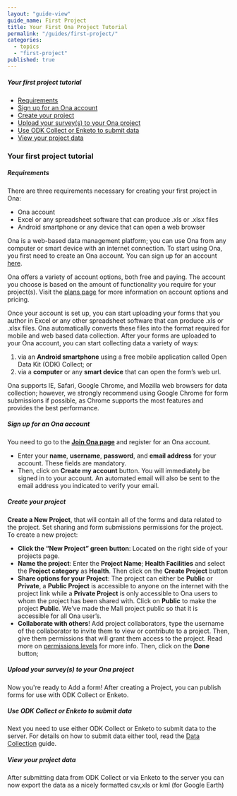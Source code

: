 ```yaml
---
layout: "guide-view"
guide_name: First Project
title: Your First Ona Project Tutorial
permalink: "/guides/first-project/"
categories: 
  - topics
  - "first-project"
published: true
---
```



##### Your first project tutorial
* [Requirements](#requirements)
* [Sign up for an Ona account](#sign-up)
* [Create your project](#create-your-project)
* [Upload your survey(s) to your Ona project](#upload-a-survey)
* [Use ODK Collect or Enketo to submit data](#submit-data)
* [View your project data](#view-your-project-data)




### Your first project tutorial

##### <a name="requirements"></a>Requirements

There are three requirements necessary for creating your first project in Ona:

* Ona account
* Excel or any spreadsheet software that can produce .xls or .xlsx files 
* Android smartphone or any device that can open a web browser

Ona is a web-based data management platform; you can use Ona from any computer or smart device with an internet connection.  To start using Ona, you first need to create an Ona account. You can sign up for an account [here](https://ona.io).  

Ona offers a variety of account options, both free and paying.  The account you choose is based on the amount of functionality you require for your project(s).  Visit the [plans page](http://company.ona.io/plans.html) for more information on account options and pricing.      

Once your account is set up, you can start uploading your forms that you author in Excel or any other spreadsheet software that can produce .xls or .xlsx files.  Ona automatically converts these files into the format required for mobile and web based data collection. 
After your forms are uploaded to your Ona account, you can start collecting data a variety of ways: 

1. via an **Android smartphone** using a free mobile application called Open Data Kit (ODK) Collect; or 
2. via a **computer** or any **smart device** that can open the form’s web url.

Ona supports IE, Safari, Google Chrome, and Mozilla web browsers for data collection; however, we strongly recommend using Google Chrome for form submissions if possible, as Chrome supports the most features and provides the best performance.

##### <a name="sign-up"></a>Sign up for an Ona account

You need to go to the **[Join Ona page](https://ona.io/join)** and register for an Ona account.

 * Enter your **name**, **username**, **password**, and **email address** for your account. These fields are mandatory.  
 * Then, click on **Create my account** button. You will immediately be signed in to your account.  An automated email will also be sent to the email address you indicated to verify your email.  

##### <a name="create-your-project"></a>Create your project

**Create a New Project**, that will contain all of the forms and data related to the project. Set sharing and form submissions permissions for the project. 
To create a new project:

* **Click the “New Project” green button**: Located on the right side of your projects page. 
* **Name the project**: Enter the **Project Name**; **Health Facilities** and select the **Project category** as **Health**. Then click on the **Create Project** button
* **Share options for your Project**: The project can either be **Public** or **Private**, a **Public Project** is accessible to anyone on the internet with the project link while a **Private Project** is only accessible to Ona users to whom the project has been shared with. Click on **Public** to make the project **Public**. We’ve made the Mali project public so that it is accessible for all Ona user’s. 
* **Collaborate with others**! Add project collaborators, type the username of the collaborator to invite them to view or contribute to a project. Then, give them permissions that will  grant them access to the project. Read more on [permissions levels](https://help.ona.io/guides/projects/#permission-levels) for more info. Then, click on the **Done** button;

##### <a name="upload-a-survey"></a>Upload your survey(s) to your Ona project

Now you're ready to Add a form!  After creating a Project,  you can publish forms for use with ODK Collect or Enketo.

##### <a name="submit-data"></a>Use ODK Collect or Enketo to submit data

Next you need to use either ODK Collect or Enketo to submit data to the server. For details on how to submit data either tool, read the [Data Collection](https://help.ona.io/guides/data-collection/) guide.


##### <a name="view-your-project-data"></a>View your project data

After submitting data from ODK Collect or via Enketo to the server you can now export the data as a nicely formatted csv,xls or kml (for Google Earth)
